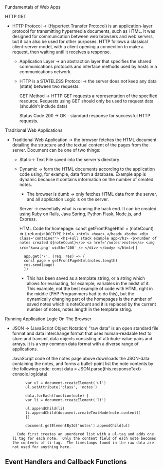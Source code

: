 Fundamentals of Web Apps

HTTP GET
- HTTP Protocol -> (Hypertext Transfer Protocol) is an application-layer protocol for transmitting hypermedia documents, such as HTML.  It was designed for communication between web browsers and web servers, but it can also be used for other purposes.  HTTP follows a classical client-server model, with a client opening a connection to make a request, then waiting until it receives a response.
    - Application Layer -> an abstraction layer that specifies the shared communications protocols and interface methods used by hosts in a communications network.
    - HTTP is a STATELESS Protocol -> the server does not keep any data (state) between two requests.

        GET Method -> HTTP GET requests a representation of the specified resource.  Requests using GET should only be used to request data (shouldn't include data)

        Status Code 200 -> OK - standard response for successful HTTP requests.

Traditional Web Applications
- Traditional Web Application -> the browser fetches the HTML document detailing the structure and the textual content of the pages from the server. Document can be one of two things:
    - Static-> Text File saved into the server's directory
    - Dynamic -> form the HTML documents according to the application code using, for example, data from a database.  Example app is dynamic because it contains information on the number of created notes.
        - The browser is dumb -> only fetches HTML data from the server, and all application Logic is on the server.  

        Server -> essentially what is running the back end.  It can be created using Ruby on Rails, Java Spring, Python Flask, Node.js, and Express. 
        
        HTML Code for homepage:
            const getFrontPageHtml = (noteCount) => {
            return(`
                <!DOCTYPE html>
                <html>
                <head>
                </head>
                <body>
                    <div class='container'>
                    <h1>Full stack example app</h1>
                    <p>number of notes created ${noteCount}</p>
                    <a href='/notes'>notes</a>
                    <img src='kuva.png' width='200' />
                    </div>
                </body>
                </html>
            `)
            } 

            app.get('/', (req, res) => {
            const page = getFrontPageHtml(notes.length)
            res.send(page)
            })
        
         - This has been saved as a template string, or a string which allows for evaluating, for example, variables in the midst of it.  This example, not the best example of code with HTML right in the middle (PHP Programmers had to do this), but the dynamically changing part of the homepages is the number of saved notes which is noteCount and it is replaced by the current number of notes, notes.length in the template string.

Running Application Logic On The Browser
- JSON -> (JavaScript Object Notation) "raw data" is an open standard file format and data interchange format that uses human-readable text to store and transmit data objects consisting of attribute-value pairs and arrays.  It is a very common data format with a diverse range of applications.  

    JavaScript code of the notes page above downloads the JSON-data containing the notes, and forms a bullet-point list the note contents by the following code:
        const data = JSON.parse(this.responseText)
            console.log(data)

            var ul = document.createElement('ul')
            ul.setAttribute('class', 'notes')

            data.forEach(function(note) {
            var li = document.createElement('li')

            ul.appendChild(li)
            li.appendChild(document.createTextNode(note.content))
            })

            document.getElementById('notes').appendChild(ul)
        
        Code first creates an unordered list with a ul-tag and adds one li tag for each note.  Only the content field of each note becomes the contents of li-tag.  The timestamps found in the raw data are not used for anything here.

Event Handlers and Callback Functions
-  
    